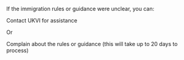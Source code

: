 If the immigration rules or guidance were unclear, you can:

Contact UKVI for assistance

Or

Complain about the rules or guidance (this will take up to 20 days to process)

